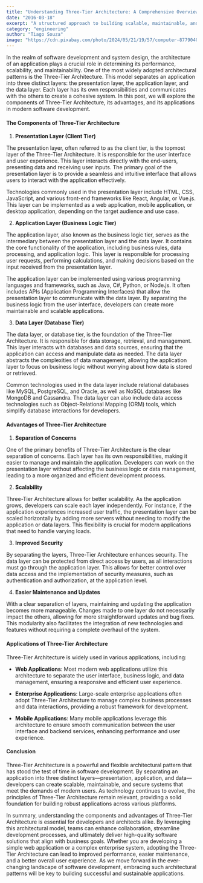 ```yaml
---
title: "Understanding Three-Tier Architecture: A Comprehensive Overview"
date: "2016-03-18"
excerpt: "A structured approach to building scalable, maintainable, and secure applications."
category: "engineering"
author: "Tiago Souza"
image: "https://cdn.pixabay.com/photo/2024/05/21/19/57/computer-8779040_1280.jpg"
---
```


In the realm of software development and system design, the architecture of an application plays a crucial role in determining its performance, scalability, and maintainability. One of the most widely adopted architectural patterns is the Three-Tier Architecture. This model separates an application into three distinct layers: the presentation layer, the application layer, and the data layer. Each layer has its own responsibilities and communicates with the others to create a cohesive system. In this post, we will explore the components of Three-Tier Architecture, its advantages, and its applications in modern software development.

#### The Components of Three-Tier Architecture

1. **Presentation Layer (Client Tier)**

The presentation layer, often referred to as the client tier, is the topmost layer of the Three-Tier Architecture. It is responsible for the user interface and user experience. This layer interacts directly with the end-users, presenting data and receiving user inputs. The primary goal of the presentation layer is to provide a seamless and intuitive interface that allows users to interact with the application effectively.

Technologies commonly used in the presentation layer include HTML, CSS, JavaScript, and various front-end frameworks like React, Angular, or Vue.js. This layer can be implemented as a web application, mobile application, or desktop application, depending on the target audience and use case.

2. **Application Layer (Business Logic Tier)**

The application layer, also known as the business logic tier, serves as the intermediary between the presentation layer and the data layer. It contains the core functionality of the application, including business rules, data processing, and application logic. This layer is responsible for processing user requests, performing calculations, and making decisions based on the input received from the presentation layer.

The application layer can be implemented using various programming languages and frameworks, such as Java, C#, Python, or Node.js. It often includes APIs (Application Programming Interfaces) that allow the presentation layer to communicate with the data layer. By separating the business logic from the user interface, developers can create more maintainable and scalable applications.

3. **Data Layer (Database Tier)**

The data layer, or database tier, is the foundation of the Three-Tier Architecture. It is responsible for data storage, retrieval, and management. This layer interacts with databases and data sources, ensuring that the application can access and manipulate data as needed. The data layer abstracts the complexities of data management, allowing the application layer to focus on business logic without worrying about how data is stored or retrieved.

Common technologies used in the data layer include relational databases like MySQL, PostgreSQL, and Oracle, as well as NoSQL databases like MongoDB and Cassandra. The data layer can also include data access technologies such as Object-Relational Mapping (ORM) tools, which simplify database interactions for developers.

#### Advantages of Three-Tier Architecture

1. **Separation of Concerns**

One of the primary benefits of Three-Tier Architecture is the clear separation of concerns. Each layer has its own responsibilities, making it easier to manage and maintain the application. Developers can work on the presentation layer without affecting the business logic or data management, leading to a more organized and efficient development process.

2. **Scalability**

Three-Tier Architecture allows for better scalability. As the application grows, developers can scale each layer independently. For instance, if the application experiences increased user traffic, the presentation layer can be scaled horizontally by adding more servers without needing to modify the application or data layers. This flexibility is crucial for modern applications that need to handle varying loads.

3. **Improved Security**

By separating the layers, Three-Tier Architecture enhances security. The data layer can be protected from direct access by users, as all interactions must go through the application layer. This allows for better control over data access and the implementation of security measures, such as authentication and authorization, at the application level.

4. **Easier Maintenance and Updates**

With a clear separation of layers, maintaining and updating the application becomes more manageable. Changes made to one layer do not necessarily impact the others, allowing for more straightforward updates and bug fixes. This modularity also facilitates the integration of new technologies and features without requiring a complete overhaul of the system.

#### Applications of Three-Tier Architecture

Three-Tier Architecture is widely used in various applications, including:

- **Web Applications**: Most modern web applications utilize this architecture to separate the user interface, business logic, and data management, ensuring a responsive and efficient user experience.

- **Enterprise Applications**: Large-scale enterprise applications often adopt Three-Tier Architecture to manage complex business processes and data interactions, providing a robust framework for development.

- **Mobile Applications**: Many mobile applications leverage this architecture to ensure smooth communication between the user interface and backend services, enhancing performance and user experience.

#### Conclusion

Three-Tier Architecture is a powerful and flexible architectural pattern that has stood the test of time in software development. By separating an application into three distinct layers—presentation, application, and data—developers can create scalable, maintainable, and secure systems that meet the demands of modern users. As technology continues to evolve, the principles of Three-Tier Architecture remain relevant, providing a solid foundation for building robust applications across various platforms.

In summary, understanding the components and advantages of Three-Tier Architecture is essential for developers and architects alike. By leveraging this architectural model, teams can enhance collaboration, streamline development processes, and ultimately deliver high-quality software solutions that align with business goals. Whether you are developing a simple web application or a complex enterprise system, adopting the Three-Tier Architecture can lead to improved performance, easier maintenance, and a better overall user experience. As we move forward in the ever-changing landscape of software development, embracing such architectural patterns will be key to building successful and sustainable applications.